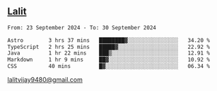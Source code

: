 ## [Lalit](https://lalit.sh)

<!--START_SECTION:waka-->

```txt
From: 23 September 2024 - To: 30 September 2024

Astro        3 hrs 37 mins   ████████▓░░░░░░░░░░░░░░░░   34.20 %
TypeScript   2 hrs 25 mins   █████▓░░░░░░░░░░░░░░░░░░░   22.92 %
Java         1 hr 22 mins    ███▒░░░░░░░░░░░░░░░░░░░░░   12.91 %
Markdown     1 hr 9 mins     ██▓░░░░░░░░░░░░░░░░░░░░░░   10.92 %
CSS          40 mins         █▓░░░░░░░░░░░░░░░░░░░░░░░   06.34 %
```

<!--END_SECTION:waka-->

lalitvijay9480@gmail.com
